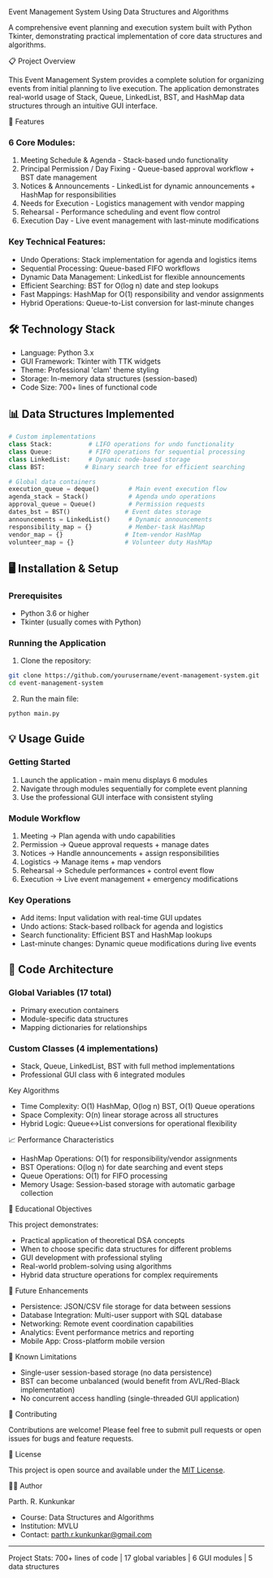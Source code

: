 Event Management System Using Data Structures and Algorithms

A comprehensive event planning and execution system built with Python Tkinter, demonstrating practical implementation of core data structures and algorithms.

 📋 Project Overview

This Event Management System provides a complete solution for organizing events from initial planning to live execution. The application demonstrates real-world usage of Stack, Queue, LinkedList, BST, and HashMap data structures through an intuitive GUI interface.

🚀 Features

### 6 Core Modules:
1. Meeting Schedule & Agenda - Stack-based undo functionality
2. Principal Permission / Day Fixing - Queue-based approval workflow + BST date management
3. Notices & Announcements - LinkedList for dynamic announcements + HashMap for responsibilities
4. Needs for Execution - Logistics management with vendor mapping
5. Rehearsal - Performance scheduling and event flow control
6. Execution Day - Live event management with last-minute modifications

### Key Technical Features:
- Undo Operations: Stack implementation for agenda and logistics items
- Sequential Processing: Queue-based FIFO workflows
- Dynamic Data Management: LinkedList for flexible announcements
- Efficient Searching: BST for O(log n) date and step lookups
- Fast Mappings: HashMap for O(1) responsibility and vendor assignments
- Hybrid Operations: Queue-to-List conversion for last-minute changes

## 🛠️ Technology Stack

- Language: Python 3.x
- GUI Framework: Tkinter with TTK widgets
- Theme: Professional 'clam' theme styling
- Storage: In-memory data structures (session-based)
- Code Size: 700+ lines of functional code

## 📊 Data Structures Implemented

```python
# Custom implementations
class Stack:          # LIFO operations for undo functionality
class Queue:          # FIFO operations for sequential processing  
class LinkedList:     # Dynamic node-based storage
class BST:           # Binary search tree for efficient searching

# Global data containers
execution_queue = deque()        # Main event execution flow
agenda_stack = Stack()           # Agenda undo operations
approval_queue = Queue()         # Permission requests
dates_bst = BST()               # Event dates storage
announcements = LinkedList()     # Dynamic announcements
responsibility_map = {}          # Member-task HashMap
vendor_map = {}                 # Item-vendor HashMap
volunteer_map = {}              # Volunteer duty HashMap
```

## 🖥️ Installation & Setup

### Prerequisites
- Python 3.6 or higher
- Tkinter (usually comes with Python)

### Running the Application
1. Clone the repository:
```bash
git clone https://github.com/yourusername/event-management-system.git
cd event-management-system
```

2. Run the main file:
```bash
python main.py
```

## 💡 Usage Guide

### Getting Started
1. Launch the application - main menu displays 6 modules
2. Navigate through modules sequentially for complete event planning
3. Use the professional GUI interface with consistent styling

### Module Workflow
1. Meeting → Plan agenda with undo capabilities
2. Permission → Queue approval requests + manage dates
3. Notices → Handle announcements + assign responsibilities  
4. Logistics → Manage items + map vendors
5. Rehearsal → Schedule performances + control event flow
6. Execution → Live event management + emergency modifications

### Key Operations
- Add items: Input validation with real-time GUI updates
- Undo actions: Stack-based rollback for agenda and logistics
- Search functionality: Efficient BST and HashMap lookups
- Last-minute changes: Dynamic queue modifications during live events

## 🔧 Code Architecture

### Global Variables (17 total)
- Primary execution containers
- Module-specific data structures
- Mapping dictionaries for relationships

### Custom Classes (4 implementations)
- Stack, Queue, LinkedList, BST with full method implementations
- Professional GUI class with 6 integrated modules

 Key Algorithms
- Time Complexity: O(1) HashMap, O(log n) BST, O(1) Queue operations
- Space Complexity: O(n) linear storage across all structures
- Hybrid Logic: Queue↔List conversions for operational flexibility

 📈 Performance Characteristics

- HashMap Operations: O(1) for responsibility/vendor assignments
- BST Operations: O(log n) for date searching and event steps
- Queue Operations: O(1) for FIFO processing
- Memory Usage: Session-based storage with automatic garbage collection

 🎯 Educational Objectives

This project demonstrates:
- Practical application of theoretical DSA concepts
- When to choose specific data structures for different problems
- GUI development with professional styling
- Real-world problem-solving using algorithms
- Hybrid data structure operations for complex requirements

🔮 Future Enhancements

- Persistence: JSON/CSV file storage for data between sessions
- Database Integration: Multi-user support with SQL database
- Networking: Remote event coordination capabilities
- Analytics: Event performance metrics and reporting
- Mobile App: Cross-platform mobile version

 🐛 Known Limitations

- Single-user session-based storage (no data persistence)
- BST can become unbalanced (would benefit from AVL/Red-Black implementation)
- No concurrent access handling (single-threaded GUI application)

🤝 Contributing

Contributions are welcome! Please feel free to submit pull requests or open issues for bugs and feature requests.

 📝 License

This project is open source and available under the [MIT License](LICENSE).

 👨‍💻 Author

Parth. R. Kunkunkar
- Course: Data Structures and Algorithms
- Institution: MVLU
- Contact: parth.r.kunkunkar@gmail.com

---

Project Stats: 700+ lines of code | 17 global variables | 6 GUI modules | 5 data structures
